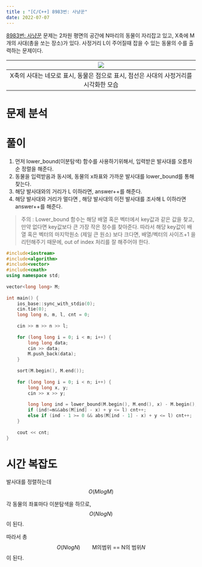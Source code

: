 ```yaml
---
title : "[C/C++] 8983번: 사냥꾼"
date: 2022-07-07
---
```


[8983번: 사냥꾼](https://www.acmicpc.net/problem/8983) 문제는 2차원 평면의 공간에 N마리의 동물이 자리잡고 있고, X축에 M개의 사대(총을 쏘는 장소)가 있다. 사정거리 L이 주어질때 잡을 수 있는 동물의 수를 출력하는 문제이다.

|![](https://upload.acmicpc.net/80de7dba-b822-4f30-b833-de3071af385b/-/preview/)|
|:---:|
|X축의 사대는 네모로 표시, 동물은 점으로 표시, 점선은 사대의 사정거리를 시각화한 모습|
# 문제 분석

# 풀이

1. 먼저 lower_bound(이분탐색) 함수를 사용하기위해서, 입력받은 발사대를 오름차순 정렬을 해준다.
2. 동물을 입력받음과 동시에, 동물의 x좌표와 가까운 발사대를 lower_bound를 통해 찾는다.
3. 해당 발사대와의 거리가 L 이하라면, answer++를 해준다.
4. 해당 발사대와 거리가 멀다면 , 해당 발사대의 이전 발사대를 조사해 L 이하라면 answer++를 해준다.

> 주의 : Lower_bound 함수는 해당 배열 혹은 벡터에서 key값과 같은 값을 찾고, 만약 없다면 key값보다 큰 가장 작은 정수를 찾아준다. 따라서 해당 key값이 배열 혹은 벡터의 마지막원소 (제일 큰 원소) 보다 크다면, 배열/벡터의 사이즈+1 을 리턴해주기 때문에, out of index 처리를 잘 해주어야 한다.

```cpp
#include<iostream>	
#include<algorithm>	
#include<vector>	
#include<cmath>	
using namespace std;
	
vector<long long> M;
	
int main() {
	ios_base::sync_with_stdio(0);	
	cin.tie(0);	
	long long n, m, l, cnt = 0;
	
	cin >> m >> n >> l;
	
	for (long long i = 0; i < m; i++) {	
		long long data;	
		cin >> data;	
		M.push_back(data);	
	}
	
	sort(M.begin(), M.end());
	
	for (long long i = 0; i < n; i++) {	
		long long x, y;	
		cin >> x >> y;
	
		long long ind = lower_bound(M.begin(), M.end(), x) - M.begin();	
		if (ind!=m&&abs(M[ind] - x) + y <= l) cnt++;	
		else if (ind - 1 >= 0 && abs(M[ind - 1] - x) + y <= l) cnt++;	
	}
	
	cout << cnt;	
}
```
# 시간 복잡도

발사대를 정렬하는데 $$ O(MlogM) $$

각 동물의 좌표마다 이분탐색을 하므로, $$ O(NlogN) $$ 이 된다.

따라서 총 $$ O(NlogN) \qquad \text{M의범위 == N의 범위}N$$이 된다. 